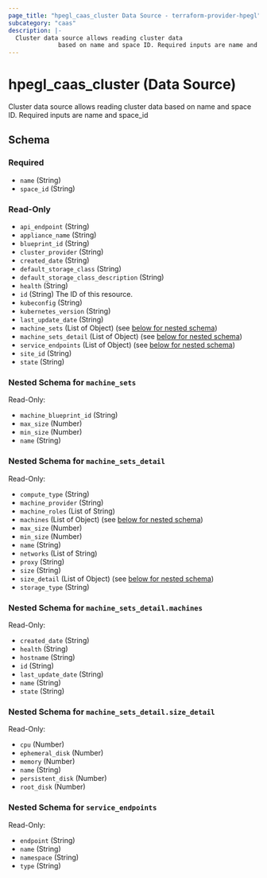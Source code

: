 ```yaml
---
page_title: "hpegl_caas_cluster Data Source - terraform-provider-hpegl"
subcategory: "caas"
description: |-
  Cluster data source allows reading cluster data
              based on name and space ID. Required inputs are name and space_id
---
```

# hpegl_caas_cluster (Data Source)

Cluster data source allows reading cluster data 
			based on name and space ID. Required inputs are name and space_id



<!-- schema generated by tfplugindocs -->
## Schema

### Required

- `name` (String)
- `space_id` (String)

### Read-Only

- `api_endpoint` (String)
- `appliance_name` (String)
- `blueprint_id` (String)
- `cluster_provider` (String)
- `created_date` (String)
- `default_storage_class` (String)
- `default_storage_class_description` (String)
- `health` (String)
- `id` (String) The ID of this resource.
- `kubeconfig` (String)
- `kubernetes_version` (String)
- `last_update_date` (String)
- `machine_sets` (List of Object) (see [below for nested schema](#nestedatt--machine_sets))
- `machine_sets_detail` (List of Object) (see [below for nested schema](#nestedatt--machine_sets_detail))
- `service_endpoints` (List of Object) (see [below for nested schema](#nestedatt--service_endpoints))
- `site_id` (String)
- `state` (String)

<a id="nestedatt--machine_sets"></a>
### Nested Schema for `machine_sets`

Read-Only:

- `machine_blueprint_id` (String)
- `max_size` (Number)
- `min_size` (Number)
- `name` (String)


<a id="nestedatt--machine_sets_detail"></a>
### Nested Schema for `machine_sets_detail`

Read-Only:

- `compute_type` (String)
- `machine_provider` (String)
- `machine_roles` (List of String)
- `machines` (List of Object) (see [below for nested schema](#nestedobjatt--machine_sets_detail--machines))
- `max_size` (Number)
- `min_size` (Number)
- `name` (String)
- `networks` (List of String)
- `proxy` (String)
- `size` (String)
- `size_detail` (List of Object) (see [below for nested schema](#nestedobjatt--machine_sets_detail--size_detail))
- `storage_type` (String)

<a id="nestedobjatt--machine_sets_detail--machines"></a>
### Nested Schema for `machine_sets_detail.machines`

Read-Only:

- `created_date` (String)
- `health` (String)
- `hostname` (String)
- `id` (String)
- `last_update_date` (String)
- `name` (String)
- `state` (String)


<a id="nestedobjatt--machine_sets_detail--size_detail"></a>
### Nested Schema for `machine_sets_detail.size_detail`

Read-Only:

- `cpu` (Number)
- `ephemeral_disk` (Number)
- `memory` (Number)
- `name` (String)
- `persistent_disk` (Number)
- `root_disk` (Number)



<a id="nestedatt--service_endpoints"></a>
### Nested Schema for `service_endpoints`

Read-Only:

- `endpoint` (String)
- `name` (String)
- `namespace` (String)
- `type` (String)



